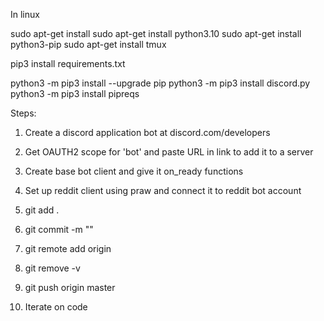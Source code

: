 In linux

sudo apt-get install
sudo apt-get install python3.10
sudo apt-get install python3-pip
sudo apt-get install tmux

pip3 install requirements.txt

python3 -m pip3 install --upgrade pip
python3 -m pip3 install discord.py
python3 -m pip3 install pipreqs

Steps:

1. Create a discord application bot at discord.com/developers

2. Get OAUTH2 scope for 'bot' and paste URL in link to add it to a server

3. Create base bot client and give it on_ready functions 

4. Set up reddit client using praw and connect it to reddit bot account

5. git add .
6. git commit -m ""
7. git remote add origin <New Repository>
8. git remove -v
9. git push origin master

10. Iterate on code 
